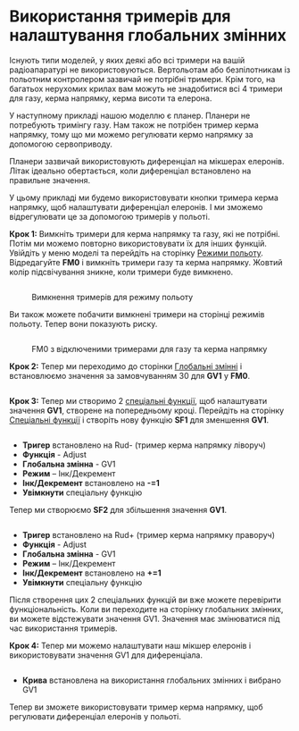 # Використання тримерів для налаштування глобальних змінних

Існують типи моделей, у яких деякі або всі тримери на вашій радіоапаратурі не використовуються. Вертольотам або безпілотникам із польотним контролером зазвичай не потрібні тримери. Крім того, на багатьох нерухомих крилах вам можуть не знадобитися всі 4 тримери для газу, керма напрямку, керма висоти та елерона.

У наступному прикладі нашою моделлю є планер. Планери не потребують тримінгу газу. Нам також не потрібен тример керма напрямку, тому що ми можемо регулювати кермо напрямку за допомогою сервоприводу.

Планери зазвичай використовують диференціал на мікшерах елеронів. Літак ідеально обертається, коли диференціал встановлено на правильне значення.

У цьому прикладі ми будемо використовувати кнопки тримера керма напрямку, щоб налаштувати диференціал елеронів. І ми зможемо відрегулювати це за допомогою тримерів у польоті.

**Крок 1:** Вимкніть тримери для керма напрямку та газу, які не потрібні. Потім ми можемо повторно використовувати їх для інших функцій. Увійдіть у меню моделі та перейдіть на сторінку [Режими польоту](../color-radios/model-settings/flight-modes.md). Відредагуйте **FM0** і вимкніть тримери газу та керма напрямку. Жовтий колір підсвічування зникне, коли тримери буде вимкнено.

<figure><img src="../.gitbook/assets/howto-trims-as-switches-fm0-disable-trims.png" alt=""><figcaption><p>Вимкнення тримерів для режиму польоту</p></figcaption></figure>

Ви також можете побачити вимкнені тримери на сторінці режимів польоту. Тепер вони показують риску.

<figure><img src="../.gitbook/assets/howto-trims-as-switches-fm0-disabled-trims.png" alt=""><figcaption><p>FM0 з відключеними тримерами для газу та керма напрямку</p></figcaption></figure>

**Крок 2:** Тепер ми переходимо до сторінки [Глобальні змінні](../color-radios/model-settings/global-variables.md) і встановлюємо значення за замовчуванням 30 для **GV1** у **FM0**.

<figure><img src="../.gitbook/assets/howto-trims-as-switches-gv1.png" alt=""><figcaption></figcaption></figure>

**Крок 3:** Тепер ми створимо 2 [спеціальні функції](../color-radios/model-settings/special-functions.md), щоб налаштувати значення **GV1**, створене на попередньому кроці. Перейдіть на сторінку [Спеціальні функції](../color-radios/model-settings/special-functions.md) і створіть нову функцію **SF1** для зменшення **GV1**.

<figure><img src="../.gitbook/assets/howto-trims-as-switches-sf1.png" alt=""><figcaption></figcaption></figure>

* **Тригер** встановлено на Rud- (тример керма напрямку ліворуч)
* **Функція** - Adjust
* **Глобальна змінна** - GV1
* **Режим** – Інк/Декремент
* **Інк/Декремент** встановлено на **-=1**
* **Увімкнути** спеціальну функцію

Тепер ми створюємо **SF2** для збільшення значення **GV1**.

<figure><img src="../.gitbook/assets/howto-trims-as-switches-sf2.png" alt=""><figcaption></figcaption></figure>

* **Тригер** встановлено на Rud+ (тример керма напрямку праворуч)
* **Функція** - Adjust
* **Глобальна змінна** - GV1
* **Режим** – Інк/Декремент
* **Інк/Декремент** встановлено на **+=1**
* **Увімкнути** спеціальну функцію

Після створення цих 2 спеціальних функцій ви вже можете перевірити функціональність. Коли ви переходите на сторінку глобальних змінних, ви можете відстежувати значення GV1. Значення має змінюватися під час використання тримерів.

**Крок 4:** Тепер ми можемо налаштувати наш мікшер елеронів і використовувати значення GV1 для диференціала.

<figure><img src="../.gitbook/assets/howto-trims-as-switches-ail-mix.png" alt=""><figcaption></figcaption></figure>

* **Крива** встановлена на використання глобальних змінних і вибрано GV1

Тепер ви зможете використовувати тример керма напрямку, щоб регулювати диференціал елеронів у польоті.
